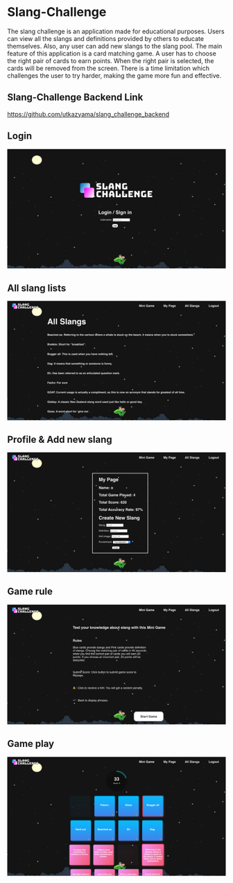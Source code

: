 # Slang-Challenge

The slang challenge is an application made for educational purposes. 
Users can view all the slangs and definitions provided by others to educate themselves. 
Also,  any user can add new slangs to the slang pool. 
The main feature of this application is a card matching game. 
A user has to choose the right pair of cards to earn points. 
When the right pair is selected, the cards will be removed from the screen. 
There is a time limitation which challenges the user to try harder, making the game more fun and effective.

## Slang-Challenge Backend Link
https://github.com/utkazyama/slang_challenge_backend

## Login
<img src="/src/readmeImgs/slangLogin.png" alt="scrapbook images" width="600px" height="auto">

## All slang lists
<img src="/src/readmeImgs/slangAllslang.png" alt="scrapbook images" width="600px" height="auto">

## Profile & Add new slang
<img src="/src/readmeImgs/slangProfile.png" alt="scrapbook images" width="600px" height="auto">

## Game rule
<img src="/src/readmeImgs/slangGameRule.png" alt="scrapbook images" width="600px" height="auto">

## Game play
<img src="/src/readmeImgs/slangGame.png" alt="scrapbook images" width="600px" height="auto">
